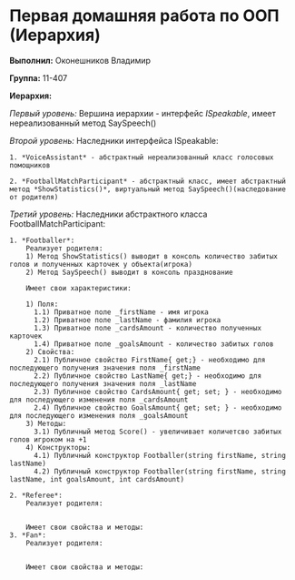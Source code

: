 # Первая домашняя работа по ООП (Иерархия)

**Выполнил:** Оконешников Владимир

**Группа:** 11-407

**Иерархия:**

*Первый уровень:* 
Вершина иерархии - интерфейс *ISpeakable*, имеет нереализованный метод SaySpeech()

*Второй уровень:* 
Наследники интерфейса ISpeakable:

	1. *VoiceAssistant* - абстрактный нереализованный класс голосовых помощников

	2. *FootballMatchParticipant* - абстрактный класс, имеет абстрактный метод *ShowStatistics()*, виртуальный метод SaySpeech()(наследование от родителя)

*Третий уровень:*
Наследники абстрактного класса FootballMatchParticipant:

	1. *Footballer*:
		Реализует родителя:
		1) Метод ShowStatistics() выводит в консоль количество забитых голов и полученных карточек у объекта(игрока)
		2) Метод SaySpeech() выводит в консоль празднование

		Имеет свои характеристики:
			
		1) Поля:
		  1.1) Приватное поле _firstName - имя игрока
		  1.2) Приватное поле _lastName - фамилия игрока
		  1.3) Приватное поле _cardsAmount - количество полученных карточек
  		  1.4) Приватное поле _goalsAmount - количество забитых голов
		2) Свойства:
		  2.1) Публичное свойство FirstName{ get;} - необходимо для последующего получения значения поля _firstName
		  2.2) Публичное свойство LastName{ get;} - необходимо для последующего получения значения поля _lastName
		  2.3) Публичное свойство CardsAmount{ get; set; } - необходимо для последующего изменения поля _cardsAmount
  		  2.4) Публичное свойство GoalsAmount{ get; set; } - необходимо для последующего изменения поля _goalsAmount
		3) Методы:
		  3.1) Публичный метод Score() - увеличивает количетсво забитых голов игроком на +1
		4) Конструкторы:
		  4.1) Публичный конструктор Footballer(string firstName, string lastName)
		  4.2) Публичный конструктор Footballer(string firstName, string lastName, int goalsAmount, int cardsAmount)

	2. *Referee*:
		Реализует родителя:
		

		Имеет свои свойства и методы:
	3. *Fan*:
		Реализует родителя:
		

		Имеет свои свойства и методы:
		 

